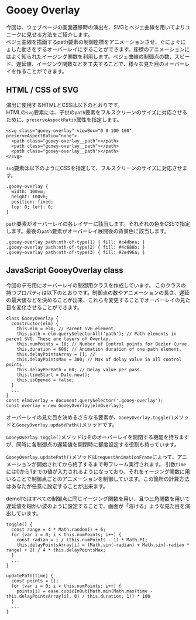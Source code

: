 # Gooey Overlay

今回は、ウェブページの画面遷移時の演出を、SVGとベジェ曲線を用いてよりユニークに見せる方法をご紹介します。  
ベジェ曲線を描画するpath要素の制御座標をアニメーションさせ、ぐにょぐにょした動きをするオーバーレイにすることができます。座標のアニメーションにはよく知られたイージング関数を利用します。ベジェ曲線の制御点の数、スピード、遅延値、イージング関数などを工夫することで、様々な見た目のオーバーレイを作ることができます。

## HTML / CSS of SVG

演出に使用するHTMLとCSSは以下のとおりです。  
HTMLの`svg`要素には、子供の`path`要素をフルスクリーンのサイズに対応させるために、`preserveAspectRatio`属性を指定します。

    <svg class="gooey-overlay" viewBox="0 0 100 100" preserveAspectRatio="none">
      <path class="gooey-overlay__path"></path>
      <path class="gooey-overlay__path"></path>
      <path class="gooey-overlay__path"></path>
    </svg>

`svg`要素は以下のようにCSSを指定して、フルスクリーンのサイズに対応させます。

    .gooey-overlay {
      width: 100vw;
      height: 100vh;
      position: fixed;
      top: 0; left: 0;
    }

`path`要素がオーバーレイの各レイヤーに該当します。それぞれの色をCSSで指定します。最後の`path`要素がオーバーレイ展開後の背景色に該当します。

    .gooey-overlay path:nth-of-type(1) { fill: #c4dbea; }
    .gooey-overlay path:nth-of-type(2) { fill: #4c688b; }
    .gooey-overlay path:nth-of-type(3) { fill: #2e496a; }

## JavaScript GooeyOverlay class

今回のデモ用にオーバーレイの制御用クラスを作成しています。
このクラスの持つプロパティは以下のとおりです。制御点の数やアニメーションの長さ、遅延の最大値などを決めることが出来、これらを変更することでオーバーレイの見た目を変化させることができます。

    class GooeyOverlay {
      constructor(elm) {
        this.elm = elm; // Parent SVG element.
        this.path = elm.querySelectorAll('path'); // Path elements in parent SVG. These are layers of Overlay.
        this.numPoints = 18; // Number of Control points for Bezier Curve.
        this.duration = 600; // Animation duration of one path element.
        this.delayPointsArray = []; //
        this.delayPointsMax = 300; // Max of delay value in all control points.
        this.delayPerPath = 60; // Delay value per pass.
        this.timeStart = Date.now();
        this.isOpened = false;
      }
      ...
    }
    const elmOverlay = document.querySelector('.gooey-overlay');
    const overlay = new GooeyOverlay(elmOverlay);

オーバーレイの見た目を決めるさらなる要素が、`GooeyOverlay.toggle()`メソッドと`GooeyOverlay.updatePath()`メソッドです。

`GooeyOverlay.toggle()`メソッドはそのオーバーレイを開閉する機能を持ちますが、同時に各制御点の遅延値を開閉時に都度設定する役割も持っています。

`GooeyOverlay.updatePath()`メソッドは`requestAnimationFrame`によって、アニメーションが開始されてから終了するまで毎フレーム実行されます。
引数`time`には0から1までの値が入力されるようになっており、それをイージング関数に用いることで制御点ごとのアニメーションを制御しています。この箇所の計算方法はあなたが任意に設定することが出来ます。

demo1ではすべての制御点に同じイージング関数を用い、且つ三角関数を用いて遅延値を細かい波のように設定することで、画面が「溶ける」ような見た目を演出しています。

    toggle() {
      const range = 4 * Math.random() + 6;
      for (var i = 0; i < this.numPoints; i++) {
        const radian = i / (this.numPoints - 1) * Math.PI;
        this.delayPointsArray[i] = (Math.sin(-radian) + Math.sin(-radian * range) + 2) / 4 * this.delayPointsMax;
      }
      ...
    }

    updatePath(time) {
      const points = [];
      for (var i = 0; i < this.numPoints; i++) {
        points[i] = ease.cubicInOut(Math.min(Math.max(time - this.delayPointsArray[i], 0) / this.duration, 1)) * 100
      }
      ...
    }
